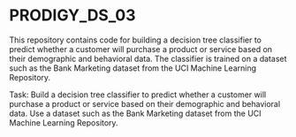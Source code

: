 # PRODIGY_DS_03
This repository contains code for building a decision tree classifier to predict whether a customer will purchase a product or service based on their demographic and behavioral data. The classifier is trained on a dataset such as the Bank Marketing dataset from the UCI Machine Learning Repository.

Task: Build a decision tree classifier to predict whether a customer will purchase a product or service based on their demographic and behavioral data. Use a dataset such as the Bank Marketing dataset from the UCI Machine Learning Repository.
